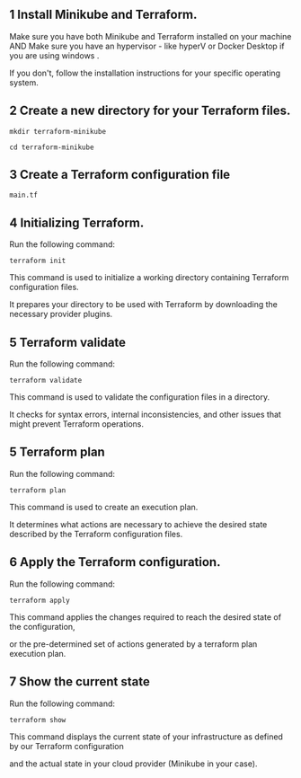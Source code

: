 ## 1 Install Minikube and Terraform. 

Make sure you have both Minikube and Terraform installed on your machine
AND
Make sure you have an hypervisor - like hyperV or Docker Desktop if you are using windows .

If you don't, follow the installation instructions for your specific operating system.

## 2 Create a new directory for your Terraform files.

`mkdir terraform-minikube`

`cd terraform-minikube`

## 3 Create a Terraform configuration file

`main.tf`

## 4 Initializing Terraform.

Run the following command:

`terraform init`

This command is used to initialize a working directory containing Terraform configuration files.

It prepares your directory to be used with Terraform by downloading the necessary provider plugins.

## 5 Terraform validate

Run the following command:

`terraform validate`

This command is used to validate the configuration files in a directory.

It checks for syntax errors, internal inconsistencies, and other issues that might prevent Terraform operations.

## 5 Terraform plan

Run the following command:

`terraform plan`

This command is used to create an execution plan.

It determines what actions are necessary to achieve the desired state described by the Terraform configuration files.

## 6 Apply the Terraform configuration.

Run the following command:

`terraform apply`

This command applies the changes required to reach the desired state of the configuration,

or the pre-determined set of actions generated by a terraform plan execution plan.

## 7 Show the current state

Run the following command:

`terraform show`

This command displays the current state of your infrastructure as defined by our Terraform configuration 

and the actual state in your cloud provider (Minikube in your case).
